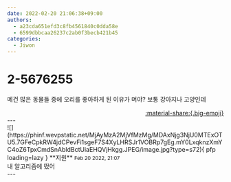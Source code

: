 ```yaml
---
date: 2022-02-20 21:06:38+09:00
authors:
  - a23cda651efd3c8fb4561840c0dda58e
  - 6599dbbcaa26237c2ab0f3becb421b45
categories:
  - Jiwon
---
```


# 2-5676255

<div class="post-container" markdown="1">
<div class="content-container md-sidebar__scrollwrap" markdown="1">

메건 많은 동물들 중에 오리를 좋아하게 된 이유가 머야? 보통 강아지나 고양인데

</div>
</div>

<div style="text-align: right;" markdown="1">
<a href="https://weverse.io/fromis9/fanpost/2-5676255" style="text-align: right;">:material-share:{.big-emoji}</a>
</div>
---

<div class="comments-container md-sidebar__scrollwrap" markdown="1">
<div class="comment" markdown="1">
<div class='id-container' markdown="1">
![](https://phinf.wevpstatic.net/MjAyMzA2MjVfMzMg/MDAxNjg3NjU0MTExOTU5.7GFeCpkRW4jdCPevFi1sgeF7S4XyLHRSJr1VOBRp7gEg.mY0LxqknzXmYC4oZ6TpxCmdSnAbldBctUiaEHQVjHkgg.JPEG/image.jpg?type=s72){ pfp loading=lazy }
**<span class="artist">지원</span>** <small>Feb 20 2022, 21:07</small><br>
</div>
<div class='comment-body' markdown="1">
내 알고리즘에 떴어 
</div>
</div>
</div>
---
